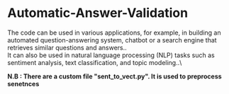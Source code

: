 # Automatic-Answer-Validation

The code can be used in various applications, for example, in building an automated question-answering system,
chatbot or a search engine that retrieves similar questions and answers..\
It can also be used in natural language processing (NLP) tasks such as sentiment analysis, text classification, and topic modeling..\

**N.B : There are a custom file "sent_to_vect.py". It is used to preprocess senetnces**
